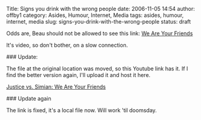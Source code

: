Title: Signs you drink with the wrong people
date: 2006-11-05 14:54
author: offby1
category: Asides, Humour, Internet, Media
tags: asides, humour, internet, media
slug: signs-you-drink-with-the-wrong-people
status: draft

Odds are, Beau should not be allowed to see this link: [We Are Your Friends](/images/we_are_your_friends.mov)

It\'s video, so don\'t bother, on a slow connection.

\### Update:

The file at the original location was moved, so this Youtube link has it. If I find the better version again, I\'ll upload it and host it here.

[Justice vs. Simian: We Are Your Friends](http://youtube.com/watch?v=6zo1-XlazvY)

\### Update again

The link is fixed, it\'s a local file now. Will work \'til doomsday.
